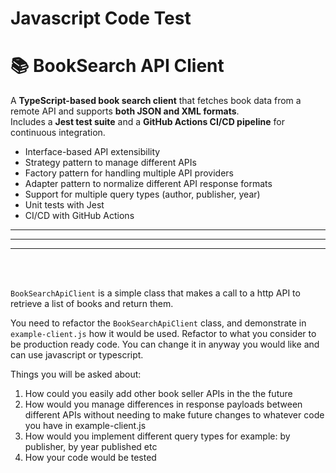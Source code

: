 # Javascript Code Test

# 📚 BookSearch API Client
A **TypeScript-based book search client** that fetches book data from a remote API and supports **both JSON and XML formats**.  
Includes a **Jest test suite** and a **GitHub Actions CI/CD pipeline** for continuous integration.

 * Interface-based API extensibility
 * Strategy pattern to manage different APIs
 * Factory pattern for handling multiple API providers
 * Adapter pattern to normalize different API response formats
 * Support for multiple query types (author, publisher, year)
 * Unit tests with Jest
 * CI/CD with GitHub Actions


---
---
---
<br>
<br>

`BookSearchApiClient` is a simple class that makes a call to a http API to retrieve a list of books and return them.

You need to refactor the `BookSearchApiClient` class, and demonstrate in `example-client.js` how it would be used. Refactor to what you consider to be production ready code. You can change it in anyway you would like and can use javascript or typescript.

Things you will be asked about:

1. How could you easily add other book seller APIs in the the future
2. How would you manage differences in response payloads between different APIs without needing to make future changes to whatever code you have in example-client.js
3. How would you implement different query types for example: by publisher, by year published etc
4. How your code would be tested
